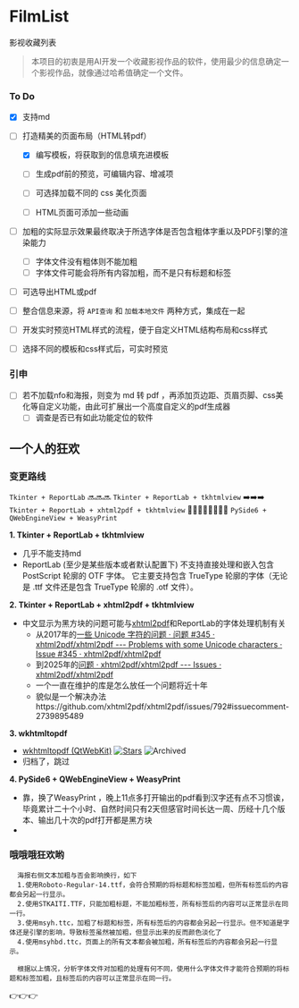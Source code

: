 # FilmList
影视收藏列表
> 本项目的初衷是用AI开发一个收藏影视作品的软件，使用最少的信息确定一个影视作品，就像通过哈希值确定一个文件。



### To Do
- [x] 支持md
  
- [ ] 打造精美的页面布局（HTML转pdf）
  - [x] 编写模板，将获取到的信息填充进模板
    
  - [ ] 生成pdf前的预览，可编辑内容、增减项
  - [ ] 可选择加载不同的 css 美化页面
  - [ ] HTML页面可添加一些动画
- [ ] 加粗的实际显示效果最终取决于所选字体是否包含粗体字重以及PDF引擎的渲染能力
  - [ ] 字体文件没有粗体则不能加粗
  - [ ] 字体文件可能会将所有内容加粗，而不是只有标题和标签 
- [ ] 可选导出HTML或pdf
- [ ] 整合信息来源，将 `API查询` 和 `加载本地文件` 两种方式，集成在一起
- [ ] 开发实时预览HTML样式的流程，便于自定义HTML结构布局和css样式
- [ ] 选择不同的模板和css样式后，可实时预览


### 引申
- [ ] 若不加载nfo和海报，则变为 md 转 pdf ，再添加页边距、页眉页脚、css美化等自定义功能，由此可扩展出一个高度自定义的pdf生成器
  - [ ] 调查是否已有如此功能定位的软件

## 一个人的狂欢

### 变更路线
`Tkinter + ReportLab` 🔜🔜🔜 `Tkinter + ReportLab + tkhtmlview` ➡️➡️➡️ `Tkinter + ReportLab + xhtml2pdf + tkhtmlview` 🏃‍♀️‍➡️🏃‍♂️‍➡️🏃‍➡️  `PySide6 + QWebEngineView + WeasyPrint`

**1. Tkinter + ReportLab + tkhtmlview**
- 几乎不能支持md
-  ReportLab (至少是某些版本或者默认配置下) 不支持直接处理和嵌入包含 PostScript 轮廓的 OTF 字体。 它主要支持包含 TrueType 轮廓的字体（无论是 .ttf 文件还是包含 TrueType 轮廓的 .otf 文件）。
  
**2. Tkinter + ReportLab + xhtml2pdf + tkhtmlview**
- 中文显示为黑方块的问题可能与[xhtml2pdf](https://github.com/xhtml2pdf/xhtml2pdf)和ReportLab的字体处理机制有关
  - 从2017年的[一些 Unicode 字符的问题 · 问题 #345 · xhtml2pdf/xhtml2pdf --- Problems with some Unicode characters · Issue #345 · xhtml2pdf/xhtml2pdf](https://github.com/xhtml2pdf/xhtml2pdf/issues/345)
  - 到2025年的[问题 · xhtml2pdf/xhtml2pdf --- Issues · xhtml2pdf/xhtml2pdf](https://github.com/xhtml2pdf/xhtml2pdf/issues?q=is%3Aissue%20font)
  - 一个一直在维护的库是怎么放任一个问题将近十年
  - 貌似是一个解决办法https://github.com/xhtml2pdf/xhtml2pdf/issues/792#issuecomment-2739895489
  
**3. wkhtmltopdf**
- [wkhtmltopdf (QtWebKit)](https://github.com/wkhtmltopdf/wkhtmltopdf)  [![Stars](https://img.shields.io/github/stars/wkhtmltopdf/wkhtmltopdf?style=flat)](https://github.com/wkhtmltopdf/wkhtmltopdf/stargazers)
  ![Archived](https://img.shields.io/badge/Archived-2022--11--22-red?style=flat)
-  归档了，跳过
  
**4. PySide6 + QWebEngineView + WeasyPrint**
- 靠，换了WeasyPrint ，晚上11点多打开输出的pdf看到汉字还有点不习惯诶，毕竟累计二十个小时、自然时间只有2天但感官时间长达一周、历经十几个版本、输出几十次的pdf打开都是黑方块
-  
### 哦哦哦狂欢哟
      海报右侧文本加粗与否会影响换行，如下
      1.使用Roboto-Regular-14.ttf，会符合预期的将标题和标签加粗，但所有标签后的内容都会另起一行显示。
      2.使用STKAITI.TTF，只能加粗标题，不能加粗标签，所有标签后的内容可以正常显示在同一行。
      3.使用msyh.ttc，加粗了标题和标签，所有标签后的内容都会另起一行显示。但不知道是字体还是引擎的影响，导致标签虽然被加粗，但显示出来的反而颜色淡化了
      4.使用msyhbd.ttc，页面上的所有文本都会被加粗，所有标签后的内容都会另起一行显示。
      
      根据以上情况，分析字体文件对加粗的处理有何不同，使用什么字体文件才能符合预期的将标题和标签加粗，且标签后的内容可以正常显示在同一行。
👉👉👉



















